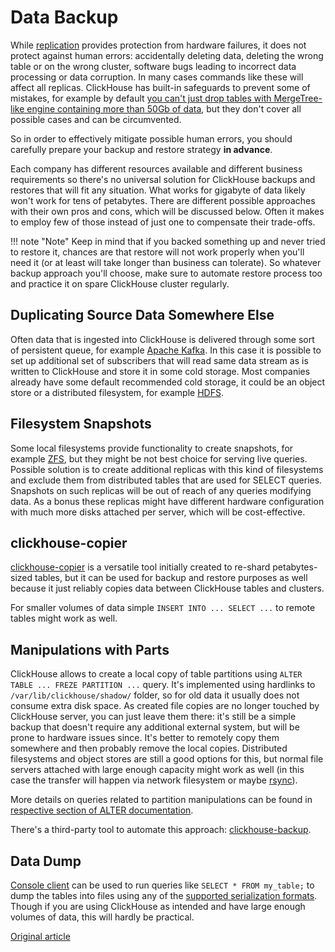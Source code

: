 # Data Backup 

While [replication](table_engines/replication.md#table_engines-replication) provides protection from hardware failures, it does not protect against human errors: accidentally deleting data, deleting the wrong table or on the wrong cluster, software bugs leading to incorrect data processing or data corruption. In many cases commands like these will affect all replicas. ClickHouse has built-in safeguards to prevent some of mistakes, for example by default [you can't just drop tables with MergeTree-like engine containing more than 50Gb of data](https://github.com/yandex/ClickHouse/blob/v18.14.18-stable/dbms/programs/server/config.xml), but they don't cover all possible cases and can be circumvented.

So in order to effectively mitigate possible human errors, you should carefully prepare your backup and restore strategy **in advance**. 

Each company has different resources available and different business requirements so there's no universal solution for ClickHouse backups and restores that will fit any situation. What works for gigabyte of data likely won't work for tens of petabytes. There are different possible approaches with their own pros and cons, which will be discussed below. Often it makes to employ few of those instead of just one to compensate their trade-offs.

!!! note "Note"
    Keep in mind that if you backed something up and never tried to restore it, chances are that restore will not work properly when you'll need it (or at least will take longer than business can tolerate). So whatever backup approach you'll choose, make sure to automate restore process too and practice it on spare ClickHouse cluster regularly. 

## Duplicating Source Data Somewhere Else

Often data that is ingested into ClickHouse is delivered through some sort of persistent queue, for example [Apache Kafka](https://kafka.apache.org). In this case it is possible to set up additional set of subscribers that will read same data stream as is written to ClickHouse and store it in some cold storage. Most companies already have some default recommended cold storage, it could be an object store or a distributed filesystem, for example [HDFS](https://hadoop.apache.org/docs/stable/hadoop-project-dist/hadoop-hdfs/HdfsDesign.html).

## Filesystem Snapshots

Some local filesystems provide functionality to create snapshots, for example [ZFS](https://en.wikipedia.org/wiki/ZFS), but they might be not best choice for serving live queries. Possible solution is to create additional replicas with this kind of filesystems and exclude them from distributed tables that are used for SELECT queries. Snapshots on such replicas will be out of reach of any queries modifying data. As a bonus these replicas might have different hardware configuration with much more disks attached per server, which will be cost-effective.

## clickhouse-copier

[clickhouse-copier](utils/clickhouse-copier.md) is a versatile tool initially created to re-shard petabytes-sized tables, but it can be used for backup and restore purposes as well because it just reliably copies data between ClickHouse tables and clusters.

For smaller volumes of data simple `INSERT INTO ... SELECT ...` to remote tables might work as well.

## Manipulations with Parts

ClickHouse allows to create a local copy of table partitions using `ALTER TABLE ... FREZE PARTITION ...` query. It's implemented using hardlinks to `/var/lib/clickhouse/shadow/` folder, so for old data it usually does not consume extra disk space. As created file copies are no longer touched by ClickHouse server, you can just leave them there: it's still be a simple backup that doesn't require any additional external system, but will be prone to hardware issues since. It's better to remotely copy them somewhere and then probably remove the local copies. Distributed filesystems and object stores are still a good options for this, but normal file servers attached with large enough capacity might work as well (in this case the transfer will happen via network filesystem or maybe [rsync](https://en.wikipedia.org/wiki/Rsync)).

More details on queries related to partition manipulations can be found in [respective section of ALTER documentation](../query_language/alter.md).

There's a third-party tool to automate this approach: [clickhouse-backup](https://github.com/AlexAkulov/clickhouse-backup).

## Data Dump

[Console client](../interfaces/cli.md) can be used to run queries like `SELECT * FROM my_table;` to dump the tables into files using any of the [supported serialization formats](../interfaces/formats.md#formats). Though if you are using ClickHouse as intended and have large enough volumes of data, this will hardly be practical.

[Original article](https://clickhouse.yandex/docs/en/operations/access_rights/) <!--hide-->
